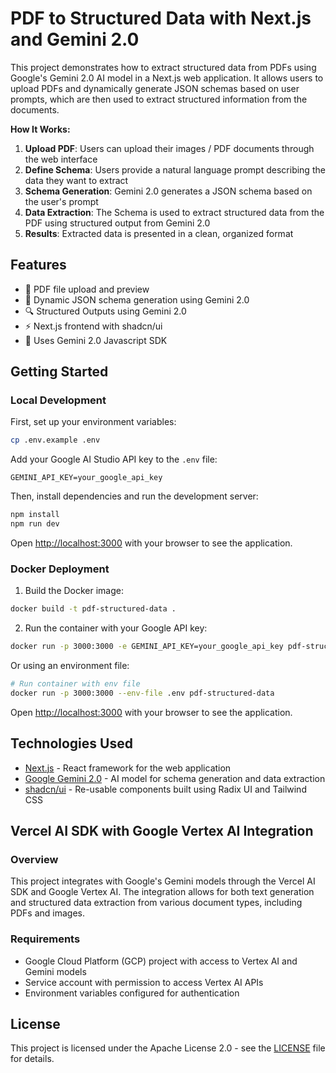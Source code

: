 # PDF to Structured Data with Next.js and Gemini 2.0

This project demonstrates how to extract structured data from PDFs using Google's Gemini 2.0 AI model in a Next.js web application. It allows users to upload PDFs and dynamically generate JSON schemas based on user prompts, which are then used to extract structured information from the documents.

**How It Works:**

1. **Upload PDF**: Users can upload their images / PDF documents through the web interface
2. **Define Schema**: Users provide a natural language prompt describing the data they want to extract
3. **Schema Generation**: Gemini 2.0 generates a JSON schema based on the user's prompt
4. **Data Extraction**: The Schema is used to extract structured data from the PDF using structured output from Gemini 2.0
5. **Results**: Extracted data is presented in a clean, organized format

## Features

- 📄 PDF file upload and preview
- 🤖 Dynamic JSON schema generation using Gemini 2.0
- 🔍 Structured Outputs using Gemini 2.0
- ⚡  Next.js frontend with shadcn/ui
- 🎨 Uses Gemini 2.0 Javascript SDK

## Getting Started

### Local Development

First, set up your environment variables:

```bash
cp .env.example .env
```

Add your Google AI Studio API key to the `.env` file:

```
GEMINI_API_KEY=your_google_api_key
```

Then, install dependencies and run the development server:

```bash
npm install
npm run dev
```

Open [http://localhost:3000](http://localhost:3000) with your browser to see the application.

### Docker Deployment

1. Build the Docker image:

```bash
docker build -t pdf-structured-data .
```

2. Run the container with your Google API key:

```bash
docker run -p 3000:3000 -e GEMINI_API_KEY=your_google_api_key pdf-structured-data
```

Or using an environment file:

```bash
# Run container with env file
docker run -p 3000:3000 --env-file .env pdf-structured-data
```

Open [http://localhost:3000](http://localhost:3000) with your browser to see the application.

## Technologies Used

- [Next.js](https://nextjs.org/) - React framework for the web application
- [Google Gemini 2.0](https://deepmind.google/technologies/gemini/) - AI model for schema generation and data extraction
- [shadcn/ui](https://ui.shadcn.com/) - Re-usable components built using Radix UI and Tailwind CSS 

## Vercel AI SDK with Google Vertex AI Integration

### Overview

This project integrates with Google's Gemini models through the Vercel AI SDK and Google Vertex AI. The integration allows for both text generation and structured data extraction from various document types, including PDFs and images.

### Requirements

- Google Cloud Platform (GCP) project with access to Vertex AI and Gemini models
- Service account with permission to access Vertex AI APIs
- Environment variables configured for authentication


## License

This project is licensed under the Apache License 2.0 - see the [LICENSE](./LICENSE) file for details.

